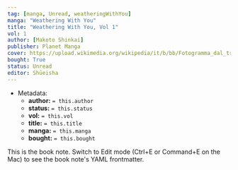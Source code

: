 ```yaml
---
tag: [manga, Unread, weatheringWithYou]
manga: "Weathering With You"
title: "Weathering With You, Vol 1"
vol: 1
author: [Makoto Shinkai]
publisher: Planet Manga
cover: https://upload.wikimedia.org/wikipedia/it/b/bb/Fotogramma_dal_trailer_del_film_%22Weathering_with_You%22.jpeg
bought: True
status: Unread
editor: Shūeisha
---
```


- Metadata:
    - **author:** `= this.author`
    - **status:** `= this.status`
    - **vol:** `= this.vol`
    - **title:** `= this.title`
    - **manga:** `= this.manga`
    - **bought:** `= this.bought`

This is the book note. Switch to Edit mode (Ctrl+E or Command+E on the Mac) to see the book note's YAML frontmatter.